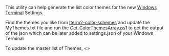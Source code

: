 This utility can help generate the list color themes for the new [Windows Terminal](https://devblogs.microsoft.com/commandline/introducing-windows-terminal/) Settings.

Find the themes you like from [Iterm2-color-schemes](https://iterm2colorschemes.com) and update the MyThemes.txt file and run the [Get-ColorThemesArray.ps1](Get-ColorThemesArray.ps1) to get the output of the json which can be later added to settings.json of your Windows Terminal

To update the master list of Themes, <>
